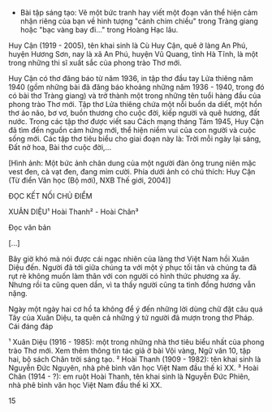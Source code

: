 * Bài tập sáng tạo: Vẽ một bức tranh hay viết một đoạn văn thể hiện cảm nhận riêng của bạn về hình tượng "cánh chim chiều" trong Tràng giang hoặc "bạc vàng bay đi..." trong Hoàng Hạc lâu.

Huy Cận (1919 - 2005), tên khai sinh là Cù Huy Cận, quê ở làng An Phú, huyện Hương Sơn, nay là xã An Phú, huyện Vũ Quang, tỉnh Hà Tĩnh, là một trong những thi sĩ xuất sắc của phong trào Thơ mới.

Huy Cận có thơ đăng báo từ năm 1936, in tập thơ đầu tay Lửa thiêng năm 1940 (gồm những bài đã đăng báo khoảng những năm 1936 - 1940, trong đó có bài thơ Tràng giang) và trở thành một trong những tên tuổi hàng đầu của phong trào Thơ mới. Tập thơ Lửa thiêng chứa một nỗi buồn da diết, một hồn thơ ảo não, bơ vơ, buồn thương cho cuộc đời, kiếp người và quê hương, đất nước. Trong các tập thơ được viết sau Cách mạng tháng Tám 1945, Huy Cận đã tìm đến nguồn cảm hứng mới, thể hiện niềm vui của con người và cuộc sống mới. Các tập thơ tiêu biểu cho giai đoạn này là: Trời mỗi ngày lại sáng, Đất nở hoa, Bài thơ cuộc đời,...

[Hình ảnh: Một bức ảnh chân dung của một người đàn ông trung niên mặc vest đen, cà vạt đen, đang mỉm cười. Phía dưới ảnh có chú thích: Huy Cận (Từ điển Văn học (Bộ mới), NXB Thế giới, 2004)]

ĐỌC KẾT NỐI CHỦ ĐIỂM

XUÂN DIỆU¹
Hoài Thanh² - Hoài Chân³

Đọc văn bản

[...]

Bây giờ khó mà nói được cái ngạc nhiên của làng thơ Việt Nam hồi Xuân Diệu đến. Người đã tới giữa chúng ta với một ý phục tối tân và chúng ta đã rụt rè không muốn làm thân với con người có hình thức phương xa ấy. Nhưng rồi ta cũng quen dần, vì ta thấy người cũng ta tình đồng hương vẫn nặng.

Ngày một ngày hai cơ hồ ta không để ý đến những lời dùng chữ đặt câu quá Tây của Xuân Diệu, ta quên cả những ý tứ người đã mượn trong thơ Pháp. Cái đáng đáp

¹ Xuân Diệu (1916 - 1985): một trong những nhà thơ tiêu biểu nhất của phong trào Thơ mới. Xem thêm thông tin tác giả ở bài Vội vàng, Ngữ văn 10, tập hai, bộ sách Chân trời sáng tạo.
² Hoài Thanh (1909 - 1982): tên khai sinh là Nguyễn Đức Nguyên, nhà phê bình văn học Việt Nam đầu thế kỉ XX.
³ Hoài Chân (1914 - ?): em ruột Hoài Thanh, tên khai sinh là Nguyễn Đức Phiên, nhà phê bình văn học Việt Nam đầu thế kỉ XX.

15